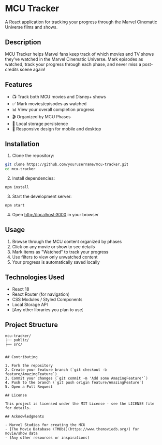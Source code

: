 # MCU Tracker

A React application for tracking your progress through the Marvel Cinematic Universe films and shows.

## Description

MCU Tracker helps Marvel fans keep track of which movies and TV shows they've watched in the Marvel Cinematic Universe. Mark episodes as watched, track your progress through each phase, and never miss a post-credits scene again!

## Features

- 📺 Track both MCU movies and Disney+ shows
- ✅ Mark movies/episodes as watched
- 📊 View your overall completion progress
- 🎬 Organized by MCU Phases
- 💾 Local storage persistence
- 📱 Responsive design for mobile and desktop

## Installation

1. Clone the repository:
```bash
git clone https://github.com/yourusername/mcu-tracker.git
cd mcu-tracker
```

2. Install dependencies:
```bash
npm install
```

3. Start the development server:
```bash
npm start
```

4. Open [http://localhost:3000](http://localhost:3000) in your browser

## Usage

1. Browse through the MCU content organized by phases
2. Click on any movie or show to see details
3. Mark items as "Watched" to track your progress
4. Use filters to view only unwatched content
5. Your progress is automatically saved locally

## Technologies Used

- React 18
- React Router (for navigation)
- CSS Modules / Styled Components
- Local Storage API
- [Any other libraries you plan to use]

## Project Structure

```
mcu-tracker/
├── public/
├── src/


## Contributing

1. Fork the repository
2. Create your feature branch (`git checkout -b feature/AmazingFeature`)
3. Commit your changes (`git commit -m 'Add some AmazingFeature'`)
4. Push to the branch (`git push origin feature/AmazingFeature`)
5. Open a Pull Request

## License

This project is licensed under the MIT License - see the LICENSE file for details.

## Acknowledgments

- Marvel Studios for creating the MCU
- [The Movie Database (TMDb)](https://www.themoviedb.org/) for movie/show data
- [Any other resources or inspirations]

